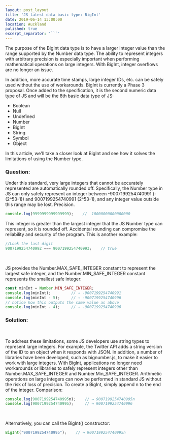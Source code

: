 ```yaml
---
layout: post_layout
title: 'JS latest data basic type: BigInt'
date: 2019-06-14 13:00:00
location: Auckland
pulished: true
excerpt_separator: '```'
---
```


The purpose of the BigInt data type is to have a larger integer value than the range supported by the Number data type. The ability to represent integers with arbitrary precision is especially important when performing mathematical operations on large integers. With BigInt, integer overflows are no longer an issue.

In addition, more accurate time stamps, large integer IDs, etc. can be safely used without the use of workarounds. BigInt is currently a Phase 3 proposal. Once added to the specification, it is the second numeric data type of JS and will be the 8th basic data type of JS:

* Boolean
* Null
* Undefined
* Number
* BigInt
* String
* Symbol
* Object

In this article, we'll take a closer look at BigInt and see how it solves the limitations of using the Number type.

### Question:

Under this standard, very large integers that cannot be accurately represented are automatically rounded off. Specifically, the Number type in JS can only safely represent an integer between -9007199254740991 (-(2^53-1)) and 9007199254740991 (2^53-1), and any integer value outside this range may be lost. Precision.

~~~javascript
console.log(9999999999999999);    //  10000000000000000
~~~

This integer is greater than the largest integer that the JS Number type can represent, so it is rounded off. Accidental rounding can compromise the reliability and security of the program. This is another example:

~~~javascript
//Look the last digit
9007199254740992 === 9007199254740993;    // true
~~~

&nbsp;

JS provides the Number.MAX\_SAFE\_INTEGER constant to represent the largest safe integer, and the Number.MIN\_SAFE\_INTEGER constant represents the smallest safe integer:

~~~javascript
const minInt = Number.MIN_SAFE_INTEGER;
console.log(minInt);         // → -9007199254740991
console.log(minInt - 5);     // → -9007199254740996
// notice how this outputs the same value as above
console.log(minInt - 4);     // → -9007199254740996
~~~

### Solution:

&nbsp;

To address these limitations, some JS developers use string types to represent large integers. For example, the Twitter API adds a string version of the ID to an object when it responds with JSON. In addition, a number of libraries have been developed, such as bignumber.js, to make it easier to work with large integers. With BigInt, applications no longer need workarounds or libraries to safely represent integers other than Number.MAX\_SAFE\_INTEGER and Number.Min\_SAFE\_INTEGER. Arithmetic operations on large integers can now be performed in standard JS without the risk of loss of precision. To create a BigInt, simply append n to the end of the integer. Comparison:

~~~javascript
console.log(9007199254740995n);    // → 9007199254740995n
console.log(9007199254740995);     // → 9007199254740996
~~~

&nbsp;

Alternatively, you can call the BigInt() constructor:

~~~javascript
BigInt("9007199254740995");    // → 9007199254740995n
~~~